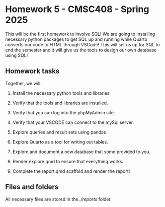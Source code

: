 # Homework 5 - CMSC408 - Spring 2025

This will be the first homework to involve SQL! We are going to installing necessary python packages to get SQL up and running while Quarto converts our code to HTML through VSCode! This will set us up for SQL to end the semester and it will give us the tools to design our own database using SQL!

## Homework tasks

Together, we will:

1. Install the necessary python tools and libraries

2. Verify that the tools and libraries are installed.

3. Verify that you can log into the phpMyAdmin site.

4. Verify that your VSCODE can connect to the mySql server.

5. Explore queries and result sets using pandas

6. Explore Quarto as a tool for writing out tables.

7. Explore and document a new database that some provided to you.

8. Render explore.qmd to ensure that everything works.

9. Complete the report.qmd scaffold and render the report!

## Files and folders

All necessary files are stored in the *./reports* folder.
